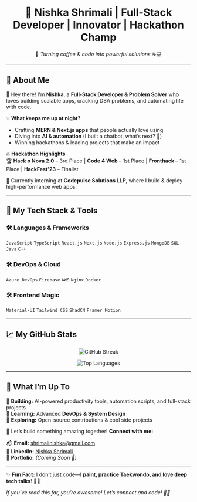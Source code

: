<h1 align="center">🚀 Nishka Shrimali | Full-Stack Developer | Innovator | Hackathon Champ </h1>

<p align="center">
  🌟 <i>Turning coffee & code into powerful solutions</i> ☕💻  
</p>

---

## 🚀 About Me  

👋 Hey there! I'm **Nishka**, a **Full-Stack Developer & Problem Solver** who loves building scalable apps, cracking DSA problems, and automating life with code.  

💡 **What keeps me up at night?**  
- Crafting **MERN & Next.js apps** that people actually love using  
- Diving into **AI & automation** (I built a chatbot, what’s next? 🤔)  
- Winning hackathons & leading projects that make an impact  

🔥 **Hackathon Highlights**  
🏆 **Hack o Nova 2.0** – 3rd Place | **Code 4 Web** – 1st Place | **Fronthack** – 1st Place | **HackFest’23** – Finalist  

📍 Currently interning at **Codepulse Solutions LLP**, where I build & deploy high-performance web apps.  

---

## 🚀 My Tech Stack & Tools  

### 🛠️ Languages & Frameworks  
`JavaScript` `TypeScript` `React.js` `Next.js` `Node.js` `Express.js` `MongoDB` `SQL` `Java` `C++`  

### 🛠️ DevOps & Cloud  
`Azure DevOps` `Firebase` `AWS` `Nginx` `Docker`  

### 🛠️ Frontend Magic  
`Material-UI` `Tailwind CSS` `ShadCN` `Framer Motion`  

---

## 📈 My GitHub Stats  

<p align="center">
  <img src="https://github-readme-streak-stats.herokuapp.com/?user=Nishka30&theme=radical&hide_border=true" alt="GitHub Streak" />
</p>

<p align="center">
  <img src="https://github-readme-stats.vercel.app/api/top-langs/?username=Nishka30&layout=compact&theme=radical" alt="Top Languages" />
</p>

---

## 🚀 What I’m Up To  
🔹 **Building:** AI-powered productivity tools, automation scripts, and full-stack projects  
🔹 **Learning:** Advanced **DevOps & System Design**  
🔹 **Exploring:** Open-source contributions & cool side projects  

🚀 Let’s build something amazing together! **Connect with me:**  

📬 **Email:** [shrimalinishka@gmail.com](mailto:shrimalinishka@gmail.com)  
💼 **LinkedIn:** [Nishka Shrimali](https://www.linkedin.com/in/nishkashrimali/)  
📂 **Portfolio:** _(Coming Soon 🚀)_  

---

✨ **Fun Fact:** I don’t just code—I **paint, practice Taekwondo, and love deep tech talks**! 🎨🥋  

_If you’ve read this far, you’re awesome! Let’s connect and code! 🚀🔥_  
